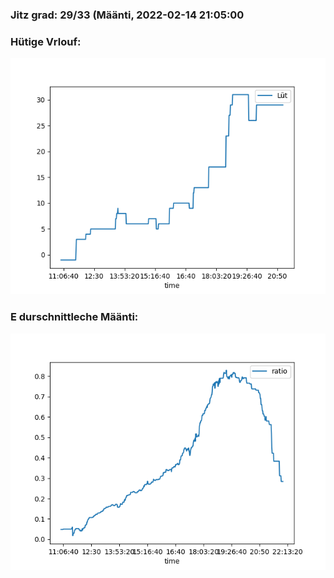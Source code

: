 ### Jitz grad: 29/33 (Määnti, 2022-02-14 21:05:00

### Hütige Vrlouf:
![Graph](Today.png)

### E durschnittleche Määnti:
![Graph](Määnti.png)
